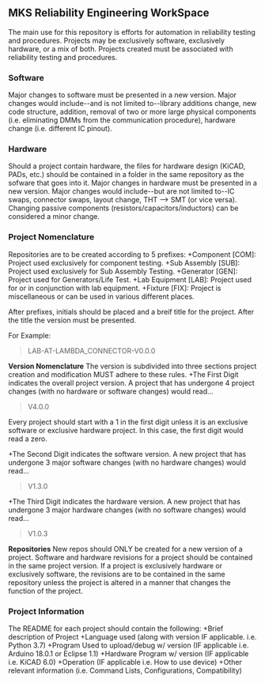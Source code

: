 ## MKS Reliability Engineering WorkSpace
 The main use for this repository is efforts for automation in reliability testing and procedures. Projects may be exclusively software, exclusively hardware, or a mix of both. Projects created must be associated with reliability testing and procedures. 
 
### Software 
  Major changes to software must be presented in a new version. Major changes would include--and is not limited to--library additions change, new code structure, addition, removal of two or more large physical components (i.e. eliminating DMMs from the communication procedure), hardware change (i.e. different IC pinout).  
  
### Hardware
  Should a project contain hardware, the files for hardware design (KiCAD, PADs, etc.) should be contained in a folder in the same repository as the sofware that goes into it. Major changes in hardware must be presented in a new version. Major changes would include--but are not limited to--IC swaps, connector swaps, layout change, THT --> SMT (or vice versa). Changing passive components (resistors/capacitors/inductors) can be considered a minor change.   

### Project Nomenclature
  Repositories are to be created according to 5 prefixes: 
  +Component        [COM]: Project used exclusively for component testing.
  +Sub Assembly     [SUB]: Project used exclusively for Sub Assembly Testing.
  +Generator        [GEN]: Project used for Generators/Life Test. 
  +Lab Equipment    [LAB]: Project used for or in conjunction with lab equipment.
  +Fixture          [FIX]: Project is miscellaneous or can be used in various different places.
  
  After prefixes, initials should be placed and a breif title for the project. 
  After the title the version must be presented. 
  
  For Example: 
  >LAB-AT-LAMBDA_CONNECTOR-V0.0.0
  
  **Version Nomenclature**
  The version is subdivided into three sections project creation and modification MUST adhere to these rules.
  +The First Digit indicates the overall project version. A project that has undergone 4 project changes (with no hardware or software changes) would read...
  >V4.0.0
   
   Every project should start with a 1 in the first digit unless it is an exclusive software or exclusive hardware project. In this case, the first digit would read a zero.
  
  +The Second Digit indicates the software version. A new project that has undergone 3 major software changes (with no hardware changes) would read... 
  >V1.3.0
  
  +The Third Digit indicates the hardware version. A new project that has undergone 3 major hardware changes (with no software changes) would read...
  >V1.0.3
  
  **Repositories**
  New repos should ONLY be created for a new version of a project. Software and hardware revisions for a project should be contained in the same project version. If a project is exclusively hardware or exclusively software, the revisions are to be contained in the same repository unless the project is altered in a manner that changes the function of the project. 
  
### Project Information
  The README for each project should contain the following: 
  +Brief description of Project
  +Language used (along with version IF applicable. i.e. Python 3.7)
  +Program Used to upload/debug w/ version (IF applicable i.e. Arduino 18.0.1 or Eclipse 1.1)
  +Hardware Program w/ version (IF applicable i.e. KiCAD 6.0)
  +Operation (IF applicable i.e. How to use device)
  +Other relevant information (i.e. Command Lists, Configurations, Compatibility)
